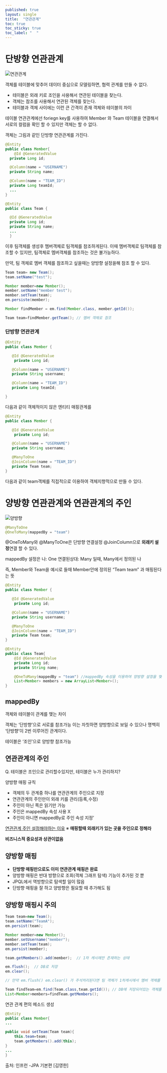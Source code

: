 ```yaml
---
published: true
layout: single
title:  "연관관계"
toc: true
toc_sticky: true
toc_label: "  "
---
```


# 단방향 연관관계
![연관관계](/assets/images/연관관계.png) 

객체를 테이블에 맞추어 데이터 중심으로 모델링하면, 협력 관계를 만들 수 없다.

- 테이블은 외래 키로 조인을 사용해서 연관된 테이블을 찾는다.
- 객체는 참조를 사용해서 연관된 객체를 찾는다.
- 테이블과 객체 사이에는 이런 큰 간격이 존재
객체와 테이블의 차이

테이블 연관관계에선 foriegn key를 사용하여 Member 와 Team 테이블을 연결해서 서로의 컬럼을 확인 할 수 있지만 객체는 할 수 없다.

객체는 그림과 같인 단방향 연관관계를 가진다.
```java
@Entity
public class Member{
    @Id @GeneratedValue
  private Long id;

  @Column(name = "USERNAME") 
  private String name;

  @Column(name = "TEAM_ID")
  private Long teamId;
  ...
}

@Entity
public class Team {

  @Id @GeneratedValue
  private Long id;
  private String name;
  ...
  }
```
이후 팀객체를 생성후 멤버객체로 팀객체를 참조하게된다.
이때 멤버객체로 팀객체를 참조할 수 있지만, 팀객체로 멤버객체를 참조하는 것은 불가능하다.

만약, 팀 객체로 멤버 객체를 참조하고 싶을때는 양방향 설정을해 참조 할 수 있다.
```java
Team team= new Team();
team.setName("test");

Member member=new Member();
member.setName("member test");
member.setTeam(team);
em.persiste(member);

Member findMember = em.find(Member.class, member.getId()); 

Team team=findMember.getTeam(); // 멤버 객체로 참조
```


### 단방향 연관관계

```java
@Entity
public class Member {

   @Id @GeneratedValue
    private Long id;

   @Column(name = "USERNAME")
   private String username;

   @Column(name = "TEAM_ID")
   private Long teamId;

}
```

다음과 같이 객체적이지 않은 엔티티 매핑관계를

```java
@Entity
public class Member {

   @Id @GeneratedValue
    private Long id;

   @Column(name = "USERNAME")
   private String username;

   @ManyToOne
   @JoinColumn(name = "TEAM_ID")
   private Team team;
}
```

다음과 같이 team객체를 직접적으로 이용하여 객체지향적으로 만들 수 있다.

# 양방향 연관관계와 연관관계의 주인


![양방향](/assets/images/양방향.png) 



```java
@ManyToOne
@OneToMany(mappedBy = "team")
```

@OneToMany와 @ManyToOne은 단방향 연결설정 @JoinColumn으로 **외래키 설정**연결 할 수 있다.

mappedBy 설정은 나: One 연결된상대: Many 일때, Many에서 정의된 나

즉, Member와 Team을 예시로 들때 Member안에 정의된 “Team team” 과 매핑된다는 뜻

```java
@Entity
public class Member {

   @Id @GeneratedValue
    private Long id;

   @Column(name = "USERNAME")
   private String username;

   @ManyToOne
   @JoinColumn(name = "TEAM_ID")
   private Team team;
}

@Entity
public class Team{
    @Id @GeneratedValue
    private Long id;
    private String name;

    @OneToMany(mappedBy = "team") //mappedBy 속성을 이용하여 양방향 설정을 맺을 수 있다.
    List<Member> members = new ArrayList<Member>();
}

```

## mappedBy

객체와 테이블이 관계를 맺는 차이

객체는 ‘단방향’으로 서로를 참조가능 이는 자칫하면 양방향으로 보일 수 있으나 명백히 ‘단방향’이 2번 이루어진 관계이다.

테이블은 ‘조인’으로 양방향 참조가능


## 연관관계의 주인

Q. 테이블은 조인으로 관리할수있지만, 테이블은 누가 관리하지?

양방향 매핑 규칙

- 객체의 두 관계중 하나를 연관관계의 주인으로 지정
- 연관관계의 주인만이 외래 키를 관리(등록,수정)
- 주인이 아닌 쪽은 읽기만 가능
- 주인은 mappedBy 속성 사용 X
- 주인이 아니면 mappedBy로 주인 속성 지정’

[연관관계 주인 설정해야하는 이유](https://mangchhe.github.io/jpa/2021/01/27/BidirectionalMapping/)
※ **매핑할때 외래키가 있는 곳을 주인으로 정해라** 

**비즈니스적 중요성과 상관이없음**

## 양방향 매핑

- **단방향 매핑만으로도 이미 연관관계 매핑은 완료**
- 양방향 매핑은 반대 방향으로 조회(객체 그래프 탐색) 기능이 추가된 것 뿐
- JPQL에서 역방향으로 탐색할 일이 많음
- 단방향 매핑을 잘 하고 양방향은 필요할 때 추가해도 됨


## 양방향 매핑시 주의
```java
Team team=new Team();
team.setName("TeamA");
em.persist(team);

Member member=new Member();
member.setUsername("member");
member.setTeam(team);
em.persist(member);

team.getMembers().add(member);  // 1차 캐시에만 존재하는 상태

em.flush();  // DB로 저장
em.clear();  

// 만약 em.flush() em.clear() 가 주석처리된다면 팀 객체가 1차캐시에서 멤버 객체를 조회하는 상황으로 null값이 저장되어있을 수 있음

Team findTeam=em.find(Team.class,team.getId()); // DB에 저장되어있는 객체를 꺼내옴
List<Member>members=findTeam.getMembers();
```

연관 관계 편의 메소드 생성
```java
@Entity
public class Member{
...

public void setTeam(Team team){
    this.team=team;
    team.getMembers().add(this);
}
...
}
```
<!-- Q. 양방향을 왜 안쓰나 단방향으로 충분한가? -->

출처: 인프런 -JPA 기본편 [김영한]